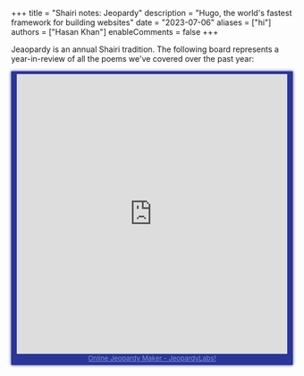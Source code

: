 +++
title = "Shairi notes: Jeopardy"
description = "Hugo, the world's fastest framework for building websites"
date = "2023-07-06"
aliases = ["hi"]
authors = ["Hasan Khan"]
enableComments = false
+++

Jeaopardy is an annual Shairi tradition. The following board represents a year-in-review of all the poems we've covered over the past year:

<div style="max-width:500px; background-color:#2a3698; text-align:center; box-shadow: #2a3698 0 0 5px 0; padding:5px 10px"><iframe src="https://jeopardylabs.com/play/shairi-jeopardy-2023?embed=1" frameborder="0" width="100%" height="500"></iframe><a target="_blank" href="https://jeopardylabs.com" style="color:#8791de; font-size:12px;">Online Jeopardy Maker - JeopardyLabs!</a></div>
